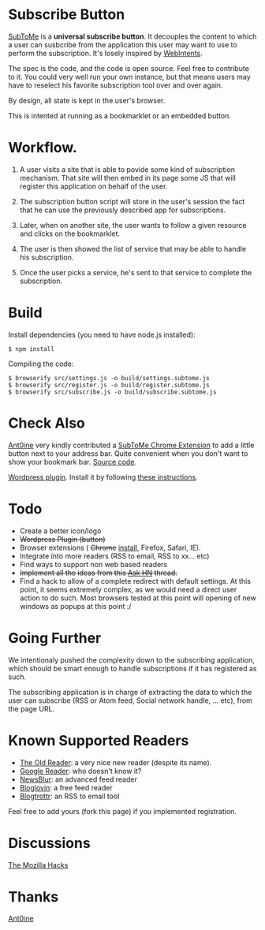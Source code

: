 Subscribe Button
================

[SubToMe](http://www.subtome.com/) is a **universal subscribe button**.
It decouples the content to which a user can susbcribe from the application this user may want to use to perform the subscription.
It's losely inspired by [WebIntents](http://webintents.org/).

The spec is the code, and the code is open source. Feel free to contribute to it. You could very well run your own instance, but that means users may have to reselect his favorite subscription tool over and over again.

By design, all state is kept in the user's browser.

This is intented at running as a bookmarklet or an embedded button.

# Workflow.

1. A user visits a site that is able to povide some kind of subscription mechanism. That site will then embed in its page some JS that will register this application on behalf of the user.

2. The subscription button script will store in the user's session the fact that he can use the previously described app for subscriptions.

3. Later, when on another site, the user wants to follow a given resource and clicks on the bookmarklet.

4. The user is then showed the list of service that may be able to handle his subscription.

5. Once the user picks a service, he's sent to that service to complete the subscription.

Build
=====

Install dependencies (you need to have node.js installed):

<code>$ npm install</code>

Compiling the code:

<pre><code>$ browserify src/settings.js -o build/settings.subtome.js
$ browserify src/register.js -o build/register.subtome.js
$ browserify src/subscribe.js -o build/subscribe.subtome.js
</code></pre>

Check Also
==========

[Ant0ine](http://blog.ant0ine.com/) very kindly contributed a [SubToMe Chrome Extension](https://chrome.google.com/webstore/detail/subtome/cjkhnlmkkfheepafpgppmpdahbjgkjfc) to add a little button next to your address bar. Quite convenient when you don't want to show your bookmark bar. [Source code](https://github.com/ant0ine/subtome-chrome-extension).

[Wordpress plugin](https://raw.github.com/superfeedr/subtome/master/goodies/wordpress/subtome.zip). Install it by following [these instructions](https://github.com/superfeedr/subtome/tree/master/goodies/wordpress/subtome). 

Todo
====

* Create a better icon/logo
* <del>Wordpress Plugin (button)</del>
* Browser extensions ( <del>Chrome</del> [install](https://chrome.google.com/webstore/detail/subtome/cjkhnlmkkfheepafpgppmpdahbjgkjfc), Firefox, Safari, IE).
* Integrate into more readers (RSS to email, RSS to xx... etc)
* Find ways to support non web based readers
* <del>Implement all the ideas from this [Ask HN](http://news.ycombinator.com/item?id=5197995) thread.</del>
* Find a hack to allow of a complete redirect with default settings. At this point, it seems extremely complex, as we would need a direct user action to do such. Most browsers tested at this point will opening of new windows as popups at this point :/

Going Further
=============

We intentionaly pushed the complexity down to the subscribing application, which should be smart enough to handle subscriptions if it has registered as such.

The subscribing application is in charge of extracting the data to which the user can subscribe (RSS or Atom feed, Social network handle, ... etc), from the page URL.

Known Supported Readers
=======================
* [The Old Reader](http://theoldreader.com/): a very nice new reader (despite its name).
* [Google Reader](http://www.google.com/reader): who doesn't know it?
* [NewsBlur](http://www.newsblur.com/): an advanced feed reader
* [Bloglovin](http://www.bloglovin.com/): a free feed reader
* [Blogtrottr](http://blogtrottr.com/): an RSS to email tool

Feel free to add yours (fork this page) if you implemented registration.




Discussions
===========

[The Mozilla Hacks](https://hacks.mozilla.org/2013/02/subtome-a-better-subscribe-button/)

Thanks
======
[Ant0ine](http://blog.ant0ine.com/)

